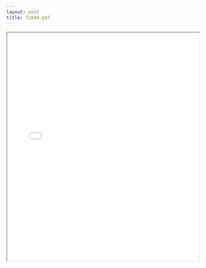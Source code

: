 ```yaml
---
layout: post
title: f2848.pdf
---
```


<div class="pdf-container">
<iframe src="/ea/assets/pdfs/f2848.pdf" height="600" width="100%" allowFullScreen="true"></iframe>
</div>

